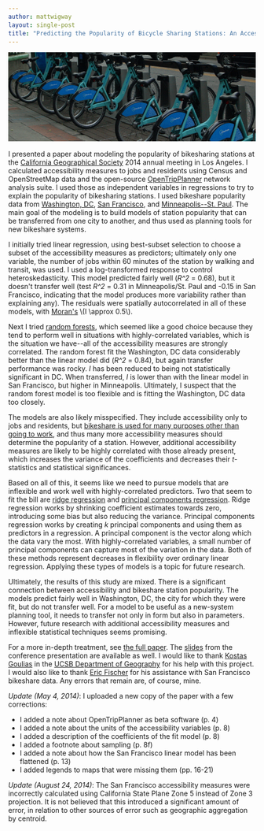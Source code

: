 ```yaml
---
author: mattwigway
layout: single-post
title: "Predicting the Popularity of Bicycle Sharing Stations: An Accessibility-Based Approach"
---
```


<img src="/img/2014/05/bikeshare.jpg" alt="Bay Area Bike Share bicycles in Palo Alto" />

I presented a paper about modeling the popularity of bikesharing
stations at the
[California Geographical Society](http://www.calgeog.org) 2014 annual
meeting in Los Angeles. I calculated accessibility measures to jobs
and residents using Census and OpenStreetMap data and the open-source
[OpenTripPlanner](http://www.opentripplanner.org) network analysis
suite. I used those as independent variables in regressions to try to
explain the popularity of bikesharing stations. I used bikeshare
popularity data from
[Washington, DC](http://www.capitalbikeshare.com),
[San Francisco](http://www.bayareabikeshare.com), and
[Minneapolis--St. Paul](http://niceridemn.org). The main goal of the
modeling is to build models of station popularity that can be
transferred from one city to another, and thus used as planning tools
for new bikeshare systems.

I initially tried linear regression, using best-subset selection to
choose a subset of the accessibility measures as predictors;
ultimately only one variable, the number of jobs within 60 minutes of
the station by walking and transit, was used. I used a
log-transformed response to control heteroskedasticity. This
model predicted fairly well (<i>R^2</i> = 0.68), but it doesn't transfer
well (test <i>R^2</i> = 0.31 in Minneapolis/St. Paul and -0.15 in San
Francisco, indicating that the model produces more variability rather
than explaining any). The residuals were spatially autocorrelated in
all of these models, with [Moran's](http://en.wikipedia.org/wiki/Moran%27s_I) \\(I \approx 0.5\\).

Next I tried
[random forests](http://www-bcf.usc.edu/~gareth/ISL/ISLR%20First%20Printing.pdf#page=335&zoom=auto,-161,666), which
seemed like a good choice because they tend to perform well in
situations with highly-correlated variables, which is the situation we
have--all of the accessibility measures are strongly correlated. The
random forest fit the Washington, DC data considerably better than the
linear model did (<i>R^2</i> = 0.84), but again transfer performance was
rocky. _I_ has been reduced to being not statistically significant in
DC. When transferred, _I_ is lower than with the linear model in San
Francisco, but higher in Minneapolis. Ultimately, I suspect that the
random forest model is too flexible and is fitting the Washington, DC
data too closely.

The models are also likely misspecified. They include accessibility
only to jobs and residents, but
[bikeshare is used for many purposes other than going to work](http://capitalbikeshare.com/assets/pdf/CABI-2013SurveyReport.pdf#page=43&zoom=auto,-74,736),
and thus many more accessibility measures should determine the
popularity of a station. However, additional accessibility measures
are likely to be highly correlated with those already present, which
increases the variance of the coefficients and decreases their
_t_-statistics and statistical significances.

Based on all of this, it seems like we need to pursue models that are
inflexible and work well with highly-correlated predictors. Two that
seem to fit the bill are [ridge regression](http://www-bcf.usc.edu/~gareth/ISL/ISLR%20First%20Printing.pdf#page=230&zoom=auto,-161,605) and [principal components
regression](http://www-bcf.usc.edu/~gareth/ISL/ISLR%20First%20Printing.pdf#page=245&zoom=auto,-161,238). Ridge regression works by shrinking coefficient estimates
towards zero, introducing some bias but also reducing the
variance. Principal components regression works by creating _k_
principal components and using them as predictors in a regression. A
principal component is the vector along which the data vary the
most. With highly-correlated variables, a small number of principal
components can capture most of the variation in the data. Both of
these methods represent decreases in flexibility over ordinary linear
regression. Applying these types of models is a topic for future
research.

Ultimately, the results of this study are mixed. There is a
significant connection between accessibility and bikeshare station
popularity. The models predict fairly well in Washington, DC, the city
for which they were fit, but do not transfer well. For a model to be
useful as a new-system planning tool, it needs to transfer not only in
form but also in parameters. However, future research with additional
accessibility measures and inflexible statistical techniques seems
promising.

For a more in-depth treatment, see
[the full paper](/publications/2014/Conway-Bikeshare-Accessibility.pdf). The
[slides](/publications/2014/Conway-Bikeshare-Accessibility-slides.pdf)
from the conference presentation are available as well. I
would like to thank
[Kostas Goulias](http://www.geog.ucsb.edu/people/faculty/kostas-goulias.html) in the
[UCSB Department of Geography](http://geog.ucsb.edu) for his help with this project. I would also like to thank
[Eric Fischer](https://www.flickr.com/photos/walkingsf) for his
assistance with San Francisco bikeshare data. Any errors that remain are, of course, mine.

_Update (May 4, 2014)_: I uploaded a new copy of the paper with a few corrections:

- I added a note about OpenTripPlanner as beta software (p. 4)
- I added a note about the units of the accessibility variables (p. 8)
- I added a description of the coefficients of the fit model (p. 8)
- I added a footnote about sampling (p. 8f)
- I added a note about how the San Francisco linear model has been flattened (p. 13)
- I added legends to maps that were missing them (pp. 16-21)

_Update (August 24, 2014)_: The San Francisco accessibility measures were incorrectly calculated using California State Plane Zone 5 instead of Zone 3 projection. It is not believed that this introduced a significant amount of error, in relation to other sources of error such as geographic aggregation by centroid.
